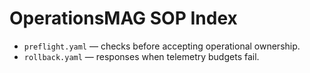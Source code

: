 # OperationsMAG SOP Index

- `preflight.yaml` — checks before accepting operational ownership.
- `rollback.yaml` — responses when telemetry budgets fail.
